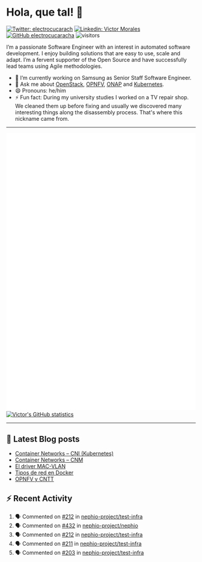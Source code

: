 # Hola, que tal! 👋

[![Twitter: electrocucarach](https://img.shields.io/twitter/follow/electrocucarach?style=social)](https://twitter.com/electrocucarach)
[![Linkedin: Victor Morales](https://img.shields.io/badge/-VictorMorales-blue?style=flat-square&logo=Linkedin&logoColor=white&link=https://www.linkedin.com/in/electrocucaracha/)](https://www.linkedin.com/in/electrocucaracha/)
[![GitHub electrocucaracha](https://img.shields.io/github/followers/electrocucaracha?label=follow&style=social)](https://github.com/electrocucaracha)
![visitors](https://visitor-badge.laobi.icu/badge?page_id=electrocucaracha.electrocucaracha)

I’m a passionate Software Engineer with an interest in automated
software development. I enjoy building solutions that are easy to use,
scale and adapt. I’m a fervent supporter of the Open Source and have
successfully lead teams using Agile methodologies.

- 🔭 I’m currently working on Samsung as Senior Staff Software
Engineer.
- 💬 Ask me about [OpenStack](https://www.openstack.org/),
[OPNFV](https://www.opnfv.org/), [ONAP](https://www.onap.org/) and
[Kubernetes](https://kubernetes.io/).
- 😄 Pronouns: he/him
- ⚡ Fun fact: During my university studies I worked on a TV repair
shop. We cleaned them up before fixing and usually we discovered many
interesting things along the disassembly process. That's where this
nickname came from.

---

![Metrics](https://github.com/electrocucaracha/electrocucaracha/blob/master/github-metrics.svg)
[![Victor's GitHub statistics](https://github-readme-stats.vercel.app/api?username=electrocucaracha)](https://github.com/anuraghazra/github-readme-stats#github-stats-card)

---

## 📘 Latest Blog posts

<!-- BLOG-POST-LIST:START -->
- [Container Networks – CNI &lpar;Kubernetes&rpar;](https://electrocucaracha.com/2021/07/05/container-networks-cni/)
- [Container Networks – CNM](https://electrocucaracha.com/2020/08/28/container-network-model/)
- [El driver MAC-VLAN](https://electrocucaracha.com/2020/07/01/el-driver-mac-vlan/)
- [Tipos de red en Docker](https://electrocucaracha.com/2020/06/13/tipos-de-red-en-docker/)
- [OPNFV y CNTT](https://electrocucaracha.com/2020/05/29/opnfv-y-cntt/)
<!-- BLOG-POST-LIST:END -->

## :zap: Recent Activity

<!--START_SECTION:activity-->
1. 🗣 Commented on [#212](https://github.com/nephio-project/test-infra/pull/212#issuecomment-1793123166) in [nephio-project/test-infra](https://github.com/nephio-project/test-infra)
2. 🗣 Commented on [#432](https://github.com/nephio-project/nephio/pull/432#issuecomment-1792935872) in [nephio-project/nephio](https://github.com/nephio-project/nephio)
3. 🗣 Commented on [#212](https://github.com/nephio-project/test-infra/pull/212#issuecomment-1792773688) in [nephio-project/test-infra](https://github.com/nephio-project/test-infra)
4. 🗣 Commented on [#211](https://github.com/nephio-project/test-infra/pull/211#issuecomment-1792664039) in [nephio-project/test-infra](https://github.com/nephio-project/test-infra)
5. 🗣 Commented on [#203](https://github.com/nephio-project/test-infra/pull/203#issuecomment-1791420494) in [nephio-project/test-infra](https://github.com/nephio-project/test-infra)
<!--END_SECTION:activity-->
